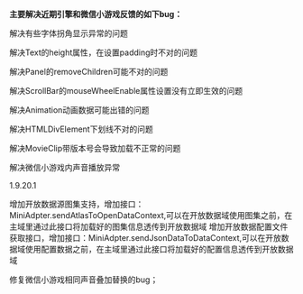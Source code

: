 **主要解决近期引擎和微信小游戏反馈的如下bug：**

解决有些字体拐角显示异常的问题

解决Text的height属性，在设置padding时不对的问题

解决Panel的removeChildren可能不对的问题

解决ScrollBar的mouseWheelEnable属性设置没有立即生效的问题

解决Animation动画数据可能出错的问题

解决HTMLDivElement下划线不对的问题

解决MovieClip带版本号会导致加载不正常的问题

解决微信小游戏内声音播放异常



1.9.20.1

增加开放数据源图集支持，增加接口：MiniAdpter.sendAtlasToOpenDataContext,
​	可以在开放数据域使用图集之前，在主域里通过此接口将加载好的图集信息透传到开放数据域
增加开放数据配置文件获取接口，增加接口：MiniAdpter.sendJsonDataToDataContext,
​	可以在开放数据域使用配置数据之前，在主域里通过此接口将加载好的配置信息透传到开放数据域

修复微信小游戏相同声音叠加替换的bug；